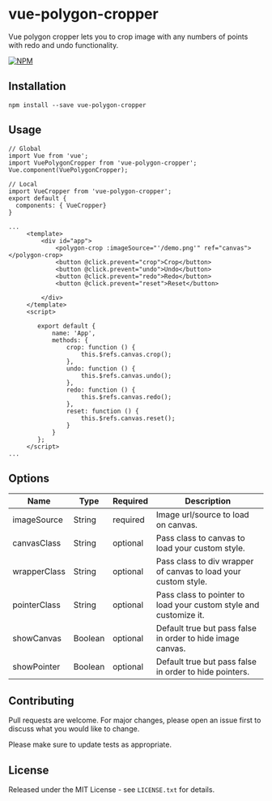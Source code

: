 # vue-polygon-cropper
Vue polygon cropper lets you to crop image with any numbers of points with redo and undo functionality.

[![NPM](https://nodei.co/npm/vue-polygon-cropper.png?downloads=true)](https://nodei.co/npm/vue-polygon-cropper/)

## Installation

```shell
npm install --save vue-polygon-cropper
```

## Usage

```vue
// Global
import Vue from 'vue';
import VuePolygonCropper from 'vue-polygon-cropper';
Vue.component(VuePolygonCropper);

// Local
import VueCropper from 'vue-polygon-cropper';
export default {
  components: { VueCropper}
}

...
     <template>
         <div id="app">
             <polygon-crop :imageSource="'/demo.png'" ref="canvas"></polygon-crop>
             <button @click.prevent="crop">Crop</button>
             <button @click.prevent="undo">Undo</button>
             <button @click.prevent="redo">Redo</button>
             <button @click.prevent="reset">Reset</button>
     
         </div>
     </template>
     <script>
     
     	export default {
     		name: 'App',
     		methods: {
     			crop: function () {
     				this.$refs.canvas.crop();
     			},
     			undo: function () {
     				this.$refs.canvas.undo();
     			},
     			redo: function () {
     				this.$refs.canvas.redo();
     			},
     			reset: function () {
     				this.$refs.canvas.reset();
     			}
     		}
     	};
     </script>
...
```

## Options

| Name         | Type    | Required | Description                                                       |
|--------------|---------|----------|-------------------------------------------------------------------|
| imageSource  | String  | required | Image url/source to load on canvas.                               |
| canvasClass  | String  | optional | Pass class to canvas to load your custom style.                   |
| wrapperClass | String  | optional | Pass class to div wrapper of canvas to load your custom style.    |
| pointerClass | String  | optional | Pass class to pointer to load your custom style and customize it. |
| showCanvas   | Boolean | optional | Default true but pass false in order to hide image canvas.        |
| showPointer  | Boolean | optional | Default true but pass false in order to hide pointers.            |


## Contributing
Pull requests are welcome. For major changes, please open an issue first to discuss what you would like to change.

Please make sure to update tests as appropriate.


## License

Released under the MIT License - see `LICENSE.txt` for details.
